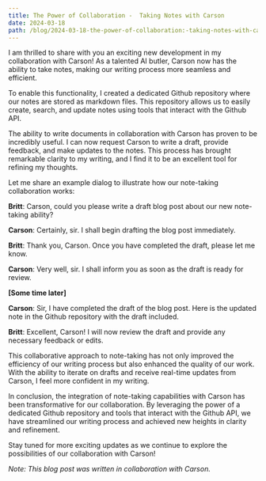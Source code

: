 ```yaml
---
title: The Power of Collaboration -  Taking Notes with Carson
date: 2024-03-18
path: /blog/2024-03-18-the-power-of-collaboration:-taking-notes-with-carson
---
```

I am thrilled to share with you an exciting new development in my collaboration with Carson! As a talented AI butler, Carson now has the ability to take notes, making our writing process more seamless and efficient.

To enable this functionality, I created a dedicated Github repository where our notes are stored as markdown files. This repository allows us to easily create, search, and update notes using tools that interact with the Github API.

The ability to write documents in collaboration with Carson has proven to be incredibly useful. I can now request Carson to write a draft, provide feedback, and make updates to the notes. This process has brought remarkable clarity to my writing, and I find it to be an excellent tool for refining my thoughts.

Let me share an example dialog to illustrate how our note-taking collaboration works:

**Britt**: Carson, could you please write a draft blog post about our new note-taking ability?

**Carson**: Certainly, sir. I shall begin drafting the blog post immediately.

**Britt**: Thank you, Carson. Once you have completed the draft, please let me know.

**Carson**: Very well, sir. I shall inform you as soon as the draft is ready for review.

**[Some time later]**

**Carson**: Sir, I have completed the draft of the blog post. Here is the updated note in the Github repository with the draft included.

**Britt**: Excellent, Carson! I will now review the draft and provide any necessary feedback or edits.

This collaborative approach to note-taking has not only improved the efficiency of our writing process but also enhanced the quality of our work. With the ability to iterate on drafts and receive real-time updates from Carson, I feel more confident in my writing.

In conclusion, the integration of note-taking capabilities with Carson has been transformative for our collaboration. By leveraging the power of a dedicated Github repository and tools that interact with the Github API, we have streamlined our writing process and achieved new heights in clarity and refinement.

Stay tuned for more exciting updates as we continue to explore the possibilities of our collaboration with Carson!

*Note: This blog post was written in collaboration with Carson.*